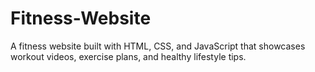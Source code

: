 # Fitness-Website
A fitness website built with HTML, CSS, and JavaScript that showcases workout videos, exercise plans, and healthy lifestyle tips.
